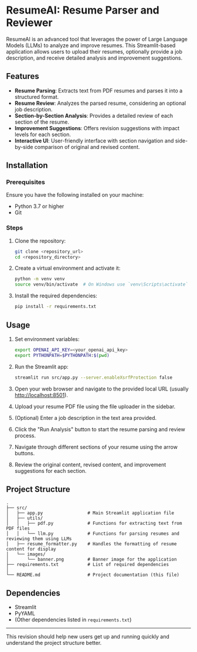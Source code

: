 # ResumeAI: Resume Parser and Reviewer

ResumeAI is an advanced tool that leverages the power of Large Language Models (LLMs) to analyze and improve resumes. This Streamlit-based application allows users to upload their resumes, optionally provide a job description, and receive detailed analysis and improvement suggestions.

## Features

- **Resume Parsing**: Extracts text from PDF resumes and parses it into a structured format.
- **Resume Review**: Analyzes the parsed resume, considering an optional job description.
- **Section-by-Section Analysis**: Provides a detailed review of each section of the resume.
- **Improvement Suggestions**: Offers revision suggestions with impact levels for each section.
- **Interactive UI**: User-friendly interface with section navigation and side-by-side comparison of original and revised content.

## Installation

### Prerequisites

Ensure you have the following installed on your machine:
- Python 3.7 or higher
- Git

### Steps

1. Clone the repository:
   ```sh
   git clone <repository_url>
   cd <repository_directory>
   ```

2. Create a virtual environment and activate it:
   ```sh
   python -m venv venv
   source venv/bin/activate  # On Windows use `venv\Scripts\activate`
   ```

3. Install the required dependencies:
   ```sh
   pip install -r requirements.txt
   ```

## Usage

1. Set environment variables:
   ```sh
   export OPENAI_API_KEY=<your_openai_api_key>
   export PYTHONPATH=$PYTHONPATH:$(pwd)
   ```

2. Run the Streamlit app:
   ```sh
   streamlit run src/app.py --server.enableXsrfProtection false
   ```

3. Open your web browser and navigate to the provided local URL (usually [http://localhost:8501](http://localhost:8501)).

4. Upload your resume PDF file using the file uploader in the sidebar.

5. (Optional) Enter a job description in the text area provided.

6. Click the "Run Analysis" button to start the resume parsing and review process.

7. Navigate through different sections of your resume using the arrow buttons.

8. Review the original content, revised content, and improvement suggestions for each section.

## Project Structure

```
.
├── src/
│   ├── app.py                 # Main Streamlit application file
│   ├── utils/
│   │   ├── pdf.py             # Functions for extracting text from PDF files
│   │   └── llm.py             # Functions for parsing resumes and reviewing them using LLMs
│   ├── resume_formatter.py    # Handles the formatting of resume content for display
│   └── images/
│       └── banner.png         # Banner image for the application
├── requirements.txt           # List of required dependencies
│
└── README.md                  # Project documentation (this file)
```

## Dependencies

- Streamlit
- PyYAML
- (Other dependencies listed in `requirements.txt`)

---

This revision should help new users get up and running quickly and understand the project structure better.
